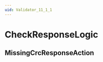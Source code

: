 ```yaml
---
uid: Validator_11_1_1
---
```


# CheckResponseLogic

## MissingCrcResponseAction

<!-- Description, Properties, ... sections are auto-generated. -->
<!-- REPLACE ME AUTO-GENERATION -->

<!-- Uncomment to add extra details -->
<!--### Details-->

<!-- Uncomment to add example code -->
<!--### Example code-->
